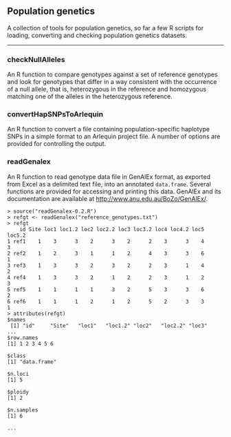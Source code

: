 Population genetics
-------------------

A collection of tools for population genetics, so far a few R scripts for loading,
converting and checking population genetics datasets.

* * *

### checkNullAlleles

An R function to compare genotypes against a set of reference genotypes and
look for genotypes that differ in a way consistent with the occurrence of a
null allele, that is, heterozygous in the reference and homozygous matching one
of the alleles in the heterozygous reference.

### convertHapSNPsToArlequin

An R function to convert a file containing population-specific haplotype SNPs
in a simple format to an Arlequin project file.  A number of options are
provided for controlling the output.

### readGenalex

An R function to read genotype data file in GenAlEx format, as exported from
Excel as a delimited text file, into an annotated `data.frame`.  Several
functions are provided for accessing and printing this data.  GenAlEx and its
documentation are available at <http://www.anu.edu.au/BoZo/GenAlEx/>.

    > source("readGenalex-0.2.R")
    > refgt <- readGenalex("reference_genotypes.txt")
    > refgt
        id Site loc1 loc1.2 loc2 loc2.2 loc3 loc3.2 loc4 loc4.2 loc5 loc5.2
    1 ref1    1    3      3    2      3    2      2    3      3    4      3
    2 ref2    1    2      3    1      1    2      4    3      3    6      1
    3 ref3    1    3      3    2      3    2      2    3      1    4      2
    4 ref4    1    3      3    2      1    2      2    3      1    2      3
    5 ref5    1    1      1    1      3    2      5    3      3    6      2
    6 ref6    1    1      1    2      1    2      5    2      3    3      1
    > attributes(refgt)
    $names
     [1] "id"     "Site"   "loc1"   "loc1.2" "loc2"   "loc2.2" "loc3"   ...
    $row.names
    [1] 1 2 3 4 5 6
    
    $class
    [1] "data.frame"
    
    $n.loci
    [1] 5
    
    $ploidy
    [1] 2
    
    $n.samples
    [1] 6
     
    ...

